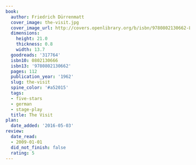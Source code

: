 ```yaml
---
book:
  author: Friedrich Dürrenmatt
  cover_image: the-visit.jpg
  cover_image_url: http://covers.openlibrary.org/b/isbn/9780802130662-L.jpg
  dimensions:
    height: 21.0
    thickness: 0.8
    width: 13.7
  goodreads: '317764'
  isbn10: 0802130666
  isbn13: '9780802130662'
  pages: 112
  publication_year: '1962'
  slug: the-visit
  spine_color: '#a52015'
  tags:
  - five-stars
  - german
  - stage-play
  title: The Visit
plan:
  date_added: '2016-05-03'
review:
  date_read:
  - 2009-01-01
  did_not_finish: false
  rating: 5
---
```

